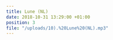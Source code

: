 ```yaml
---
title: Lune (NL)
date: 2018-10-31 13:29:00 +01:00
position: 3
file: "/uploads/10).%20Lune%20(NL).mp3"
---
```


